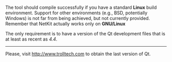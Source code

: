 The tool should compile successfully if you have a standard **Linux** build
environment. Support for other environments (e.g., BSD, potentially Windows) is
not far from being achieved, but not currently provided. Remember that NetKit actually works only on **GNU/Linux**

The only requirement is to have a version of the Qt development files that is
at least as recent as _4.4_.


---


Please, visit http://www.trolltech.com to obtain the last version of Qt.